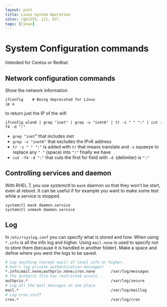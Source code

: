 ```yaml
---
layout: post
title: Linux System Operation
color: rgb(255, 111, 97)
tags: [linux]
---
```


# System Configuration commands

Intended for Centos or Redhat.

## Network configuration commands

Show the network information

	ifconfig    # Being deprecated for Linux
	ip a

to return just the IP of the wifi 

	ifconfig wlan0 | grep "inet" | grep -v "inet6" | tr -s " " ":" | cut -f4 -d ":"

- `grep "inet`"  that includes *inet* 
- `grep -v "inet6"` that excludes the IPv6 address
- `tr -s " " ":"` is added with `tr` that means translate and `-s` squeeze to replace any `" "` (space) into `":"` finally we have 
- `cut -f4 -d ":"` that cuts the first for field with `-d `(delimiter) is `":"`


## Controlling services and daemon

With RHEL 7, you use systemctl to `mask` daemon so that they won't be start, even at reboot. It can be useful if for example you want to make some test while a service is stopped.

```
systemctl mask daemon.service
systemctl unmask daemon.service
```

## Log
 
In `/etc/rsyslog.conf` you can specify what is stored and how.
When using `*.info` is all the info log and higher. Using `mail.none` is used to specify not to store them (because it is handled in another folder). Make a space and define where you went the logs to be saved.
 
```bash
# Log anything (except mail) of level info or higher.
# Don't log private authentication messages!
*.info;mail.none;authpriv.none;cron.none       /var/log/messages
# The authpriv file has restricted access.
authpriv.*                                     /var/log/secure
# Log all the mail messages in one place.
mail.*                                        -/var/log/maillog
# Log cron stuff
cron.*                                         /var/log/cron
``` 
